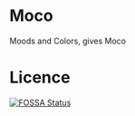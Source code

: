 # Moco
Moods and Colors, gives Moco

# Licence
[![FOSSA Status](https://app.fossa.com/api/projects/git%2Bgithub.com%2Ftitans-inc%2FMoco.svg?type=large)](https://app.fossa.com/projects/git%2Bgithub.com%2Ftitans-inc%2FMoco?ref=badge_large)